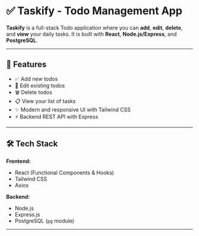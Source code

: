 # ✅ Taskify - Todo Management App

**Taskify** is a full-stack Todo application where you can **add**, **edit**, **delete**, and **view** your daily tasks. It is built with **React**, **Node.js/Express**, and **PostgreSQL**.

---

## 🚀 Features

- ✅ Add new todos  
- 📝 Edit existing todos  
- 🗑 Delete todos  
- 📋 View your list of tasks  
- ✨ Modern and responsive UI with Tailwind CSS  
- ⚡ Backend REST API with Express  

---

## 🛠 Tech Stack

**Frontend:**
- React (Functional Components & Hooks)
- Tailwind CSS
- Axios

**Backend:**
- Node.js
- Express.js
- PostgreSQL (`pg` module)

---
